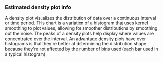 ### Estimated density plot info

A density plot visualizes the distribution of data over a continuous interval 
or time period. This chart is a variation of a histogram that uses kernel 
smoothing to plot values, allowing for smoother distributions by smoothing out 
the noise. The peaks of a density plots help display where values are 
concentrated over the interval. An advantage density plots have over histograms 
is that they're better at determining the distribution shape because they're 
not affected by the number of bins used (each bar used in a typical histogram).  
